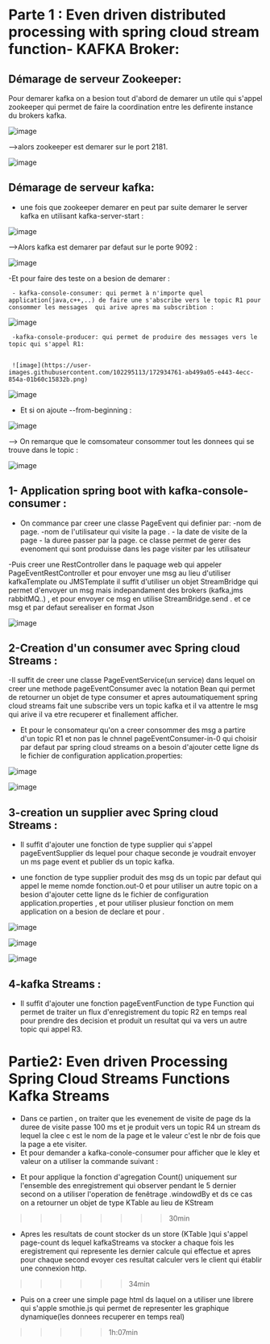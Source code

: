 

# Parte 1 : Even driven distributed processing with spring cloud stream function- KAFKA Broker:

## Démarage de serveur Zookeeper:

Pour demarer kafka on a besion tout d'abord de demarer un utile qui s'appel zookeeper qui permet de faire la coordination entre les defirente instance du brokers kafka.

![image](https://user-images.githubusercontent.com/102295113/172881882-da8948f5-41f5-412b-af43-7784dcfa5d41.png)

-->alors zookeeper est demarer sur le port 2181.

 ![image](https://user-images.githubusercontent.com/102295113/172882014-ab755cc6-1ad1-4fae-a7d2-cab2ce8736aa.png)
 
 ## Démarage de serveur kafka:
 
 - une fois que zookeeper demarer en peut par suite demarer le server kafka en utilisant kafka-server-start :
 
 ![image](https://user-images.githubusercontent.com/102295113/172883791-a69fddf6-3cea-4d4d-949a-27ff08a055ce.png)
 
 -->Alors kafka est demarer par defaut sur le porte 9092 :
 
 ![image](https://user-images.githubusercontent.com/102295113/172888547-c8c9401c-594a-4b7a-9206-00ff74a0b11b.png)

 -Et pour faire des teste on a besion de demarer :
 
     - kafka-console-consumer: qui permet à n'importe quel application(java,c++,..) de faire une s'abscribe vers le topic R1 pour consommer les messages  qui arive apres ma subscribtion :
     
![image](https://user-images.githubusercontent.com/102295113/172930702-202c3ddb-012b-44a6-9c69-ed7ff0891410.png)


      
     -kafka-console-producer: qui permet de produire des messages vers le topic qui s'appel R1:
     
     
     ![image](https://user-images.githubusercontent.com/102295113/172934761-ab499a05-e443-4ecc-854a-01b60c15832b.png)

    
![image](https://user-images.githubusercontent.com/102295113/172933966-a4f8e440-d218-4ac0-a106-36c928d0681b.png)

- Et si on ajoute --from-beginning :

![image](https://user-images.githubusercontent.com/102295113/172934489-91e3a338-57d9-4790-92bf-2f57c207ffde.png)

--> On remarque que le comsomateur consommer  tout les donnees qui se trouve dans le topic :

![image](https://user-images.githubusercontent.com/102295113/172934296-829c38b7-47d9-4b4d-8ea6-c1cd1890991f.png)

## 1- Application spring boot with kafka-console-consumer :

- On commance par creer une classe PageEvent qui definier par:
     -nom de page.
     -nom de l'utilisateur qui visite la page .
      - la date de visite de la page
      -  la duree passer par la page.
 ce classe permet de gerer des evenoment qui sont produisse dans les page visiter par les utilisateur
 
 -Puis creer une RestController dans le paquage web qui appeler PageEventRestController et pour envoyer une msg au lieu d'utiliser kafkaTemplate ou JMSTemplate il suffit d'utiliser un objet  StreamBridge qui permet d'envoyer un msg mais  indepandament des brokers (kafka,jms rabbitMQ..) , et pour envoyer ce msg en utilise StreamBridge.send . et ce msg et par defaut serealiser en format Json
 
![image](https://user-images.githubusercontent.com/102295113/172953780-1827de39-1e39-45a3-a9de-70015e14f757.png)

## 2-Creation d'un  consumer avec Spring cloud Streams :

-Il suffit de creer une classe PageEventService(un service) dans lequel on creer une methode pageEventConsumer avec la notation Bean qui permet de retourner un objet de type consumer et apres autoumatiquement spring cloud streams fait une subscribe vers un topic kafka et il va attentre le msg qui arive il va etre recuperer et finallement afficher.

- Et pour le consomateur qu'on a creer consommer des msg a partire d'un topic R1 et non pas le chnnel pageEventConsumer-in-0 qui choisir par defaut par spring cloud streams on a besoin d'ajouter cette ligne ds le fichier de configuration application.properties:

![image](https://user-images.githubusercontent.com/102295113/172955134-b8d6d6b7-49fb-49b1-9f18-b46c1e94bf9d.png)

![image](https://user-images.githubusercontent.com/102295113/172956236-74b95494-e3c0-422c-b8c7-d82e50e3dd81.png)
 
 ## 3-creation un supplier avec Spring cloud Streams :
 
 - Il suffit d'ajouter une fonction de type supplier qui s'appel pageEventSupplier ds lequel pour chaque seconde je voudrait envoyer un ms page event et publier ds un topic kafka.
 
 - une fonction de type supplier produit des msg ds un topic par defaut qui appel le meme nomde fonction.out-0 et pour utiliser un autre topic on a besion d'ajouter cette ligne ds le fichier de configuration application.properties , et pour utiliser plusieur fonction on mem application on a besion de declare et pour .
 
 ![image](https://user-images.githubusercontent.com/102295113/172959298-1e55d467-becc-442b-a586-00061bdd75ad.png)

![image](https://user-images.githubusercontent.com/102295113/172961987-d674cf93-d278-4a8e-9903-a0ec125b7829.png)



![image](https://user-images.githubusercontent.com/102295113/172959886-009d5237-f5b8-44ea-8ca8-77d5a3c282e1.png)

## 4-kafka Streams :

- Il suffit d'ajouter une fonction pageEventFunction de type Function qui permet de traiter un flux d'enregistrement du topic R2 en temps real pour prendre des decision et produit un resultat  qui va vers un autre topic qui appel R3.

>>>>>>>>

# Partie2: Even driven Processing Spring Cloud Streams Functions Kafka Streams

- Dans ce partien , on traiter que les evenement de visite de page ds la duree de  visite passe 100 ms et je produit vers un topic R4 un stream ds lequel la clee  c   est le nom de la page et le valeur c'est le nbr de fois que la page a ete  visiter.
- Et pour demander a kafka-conole-consumer pour afficher que le kley et valeur on a utiliser la commande suivant :

>>>>>>>>>
- Et pour applique la fonction d'agregation Count() uniquement sur l'ensemble des enregistrement qui observer pendant le 5 dernier second on a utiliser l'operation de fenêtrage .windowdBy et ds ce cas on a retourner un objet de type KTable au lieu de KStream

>>>>>>>>30min 

- Apres les resultats de count stocker ds un store (KTable )qui s'appel page-count ds lequel kafkaStreams va stocker a chaque fois les eregistrement qui represente les dernier calcule qui effectue et apres pour chaque second evoyer ces resultat calculer vers le client qui établir une connexion http.

>>>>>>34min

- Puis on a creer une simple page html ds laquel on a utiliser une librere qui s'apple smothie.js qui permet de representer les graphique dynamique(les donnees recuperer en temps real) 

>>>>>1h:07min

















 





     
     
     


 

